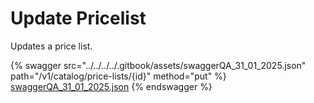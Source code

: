 # Update Pricelist

Updates a price list.

{% swagger src="../../../../.gitbook/assets/swaggerQA_31_01_2025.json" path="/v1/catalog/price-lists/{id}" method="put" %}
[swaggerQA_31_01_2025.json](../../../../.gitbook/assets/swaggerQA_31_01_2025.json)
{% endswagger %}
